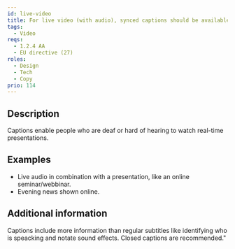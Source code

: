 ```yaml
---
id: live-video
title: For live video (with audio), synced captions should be available, unless the video can be experienced later, then it shall be captioned or have a text alternative within 14 days
tags:
  - Video
reqs:
  - 1.2.4 AA
  - EU directive (27)
roles:
  - Design
  - Tech
  - Copy
prio: 114
---
```


## Description

Captions enable people who are deaf or hard of hearing to watch real-time presentations.

## Examples

- Live audio in combination with a presentation, like an online seminar/webbinar.
- Evening news shown online.

## Additional information

Captions include more information than regular subtitles like identifying who is speacking and notate sound effects. Closed captions are recommended."
